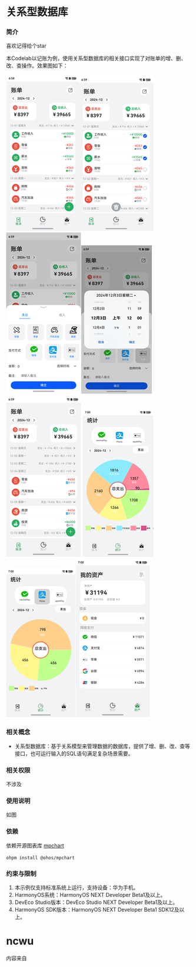# 关系型数据库

### 简介

喜欢记得给个star

本Codelab以记账为例，使用关系型数据库的相关接口实现了对账单的增、删、改、查操作。效果图如下：

![img.png](screenshots/img.png)![img_7.png](screenshots/img_7.png)![img_1.png](screenshots/img_1.png)![img_2.png](screenshots/img_2.png)![img_6.png](screenshots/img_6.png)
![img_3.png](screenshots/img_3.png)![img_4.png](screenshots/img_4.png)![img_5.png](screenshots/img_5.png)
### 相关概念

- 关系型数据库：基于关系模型来管理数据的数据库，提供了增、删、改、查等接口，也可运行输入的SQL语句满足复杂场景需要。

### 相关权限

不涉及

### 使用说明

如图

### 依赖

依赖开源图表库  [mpchart](https://gitee.com/openharmony-tpc/ohos_mpchart#%E7%AE%80%E4%BB%8B)

`ohpm install @ohos/mpchart`

### 约束与限制

1. 本示例仅支持标准系统上运行，支持设备：华为手机。
2. HarmonyOS系统：HarmonyOS NEXT Developer Beta1及以上。
3. DevEco Studio版本：DevEco Studio NEXT Developer Beta1及以上。
4. HarmonyOS SDK版本：HarmonyOS NEXT Developer Beta1 SDK12及以上。
# ncwu
内容来自
